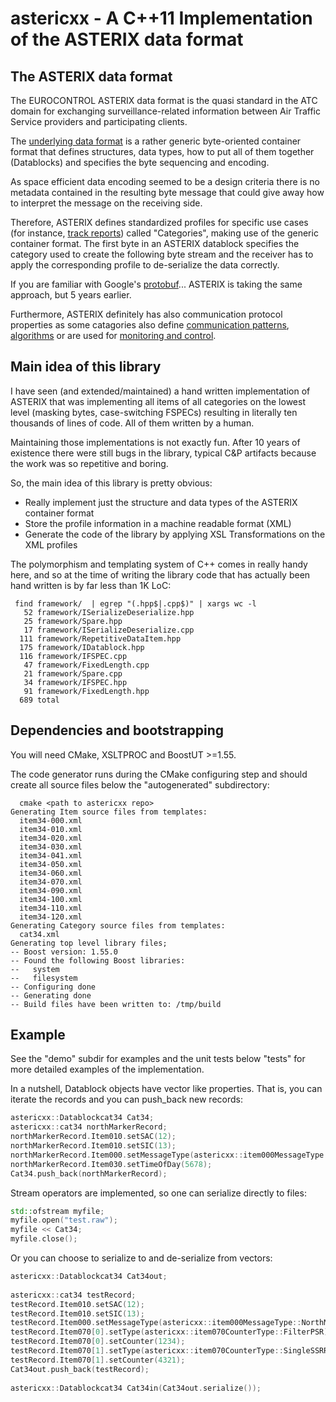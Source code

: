 # astericxx - A C++11 Implementation of the ASTERIX data format

## The ASTERIX data format

The EUROCONTROL ASTERIX data format is the quasi standard in the ATC domain for exchanging
surveillance-related information between Air Traffic Service providers and participating clients.

The [underlying data format](https://www.eurocontrol.int/sites/default/files/2019-06/part_1_-_eurocontrol_specification_asterix_spec-149_ed_2.4.pdf) is a rather generic byte-oriented container format that
defines structures, data types, how to put all of them together (Datablocks) and specifies the byte sequencing and encoding.

As space efficient data encoding seemed to be a design criteria there is no metadata contained in the resulting byte message that could give away how to interpret the message on the receiving side.

Therefore, ASTERIX defines standardized profiles for specific use cases (for instance, [track reports](https://www.eurocontrol.int/sites/default/files/2019-05/cat048-asterix-tmtr-part4-v1.21-20120701.pdf)) called "Categories", making use of the generic container format. The first byte in an ASTERIX datablock specifies the category used to create the following byte stream and the receiver has to apply the corresponding profile to de-serialize the data correctly.

If you are familiar with Google's [protobuf](https://developers.google.com/protocol-buffers/)... ASTERIX is taking the same approach, but 5 years earlier.

Furthermore, ASTERIX definitely has also communication protocol properties as some catagories also define [communication patterns](https://www.eurocontrol.int/sites/default/files/article/content/documents/nm/asterix/archives/asterix-cat007-dim-part21-v1.3-092010.pdf), [algorithms](https://www.eurocontrol.int/sites/default/files/2019-07/cat017-appendix-a.pdf) or are used for [monitoring and control](https://www.eurocontrol.int/sites/default/files/content/documents/nm/asterix/archives/asterix-cat253-remote-station-monitoring-v3.0-062001.pdf).

## Main idea of this library

I have seen (and extended/maintained) a hand written implementation of ASTERIX that was implementing all items of all categories on the lowest level (masking bytes, case-switching FSPECs) resulting in literally ten thousands of lines of code. All of them written by a human.

Maintaining those implementations is not exactly fun. After 10 years of existence there were still bugs in the library, typical C&P artifacts because the work was so repetitive and boring.

So, the main idea of this library is pretty obvious:
- Really implement just the structure and data types of the ASTERIX container format
- Store the profile information in a machine readable format (XML)
- Generate the code of the library by applying XSL Transformations on the XML profiles

The polymorphism and templating system of C++ comes in really handy here, and so at the time of writing the library code that has actually been hand written is by far less than 1K LoC:

     find framework/  | egrep "(.hpp$|.cpp$)" | xargs wc -l
       52 framework/ISerializeDeserialize.hpp
       25 framework/Spare.hpp
       17 framework/ISerializeDeserialize.cpp
      111 framework/RepetitiveDataItem.hpp
      175 framework/IDatablock.hpp
      116 framework/IFSPEC.cpp
       47 framework/FixedLength.cpp
       21 framework/Spare.cpp
       34 framework/IFSPEC.hpp
       91 framework/FixedLength.hpp
      689 total

## Dependencies and bootstrapping

You will need CMake, XSLTPROC and BoostUT >=1.55.

The code generator runs during the CMake configuring step and should create all source files below the "autogenerated" subdirectory:

      cmake <path to astericxx repo>
    Generating Item source files from templates: 
      item34-000.xml
      item34-010.xml
      item34-020.xml
      item34-030.xml
      item34-041.xml
      item34-050.xml
      item34-060.xml
      item34-070.xml
      item34-090.xml
      item34-100.xml
      item34-110.xml
      item34-120.xml
    Generating Category source files from templates: 
      cat34.xml
    Generating top level library files; 
    -- Boost version: 1.55.0
    -- Found the following Boost libraries:
    --   system
    --   filesystem
    -- Configuring done
    -- Generating done
    -- Build files have been written to: /tmp/build

## Example

See the "demo" subdir for examples and the unit tests below "tests" for more detailed examples of the implementation.

In a nutshell, Datablock objects have vector like properties. That is, you can iterate the records and you can push_back new records:

```C++
astericxx::Datablockcat34 Cat34;
astericxx::cat34 northMarkerRecord;
northMarkerRecord.Item010.setSAC(12);
northMarkerRecord.Item010.setSIC(13);
northMarkerRecord.Item000.setMessageType(astericxx::item000MessageType::NorthMarker);
northMarkerRecord.Item030.setTimeOfDay(5678);
Cat34.push_back(northMarkerRecord);
```

Stream operators are implemented, so one can serialize directly to files:

```C++
std::ofstream myfile;
myfile.open("test.raw");
myfile << Cat34;
myfile.close();
```
Or you can choose to serialize to and de-serialize from vectors:
```C++
astericxx::Datablockcat34 Cat34out;
  
astericxx::cat34 testRecord;
testRecord.Item010.setSAC(12);
testRecord.Item010.setSIC(13);
testRecord.Item000.setMessageType(astericxx::item000MessageType::NorthMarker);
testRecord.Item070[0].setType(astericxx::item070CounterType::FilterPSR);
testRecord.Item070[0].setCounter(1234);
testRecord.Item070[1].setType(astericxx::item070CounterType::SingleSSRReport);
testRecord.Item070[1].setCounter(4321);
Cat34out.push_back(testRecord);
  
astericxx::Datablockcat34 Cat34in(Cat34out.serialize());
```